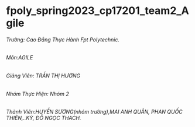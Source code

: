 # fpoly_spring2023_cp17201_team2_Agile
 
###### Trường: Cao Đẳng Thực Hành Fpt Polytechnic.
###### Môn:AGILE
###### Giảng Viên: TRẦN THỊ HƯƠNG
###### Nhóm Thực Hiện: Nhóm 2
###### Thành Viên:HUYỀN SƯƠNG(nhóm trường),MAI ANH QUÂN, PHAN QUỐC THIÊN,..KỲ, ĐỖ NGỌC THACH.





	
	
	
